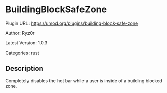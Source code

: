 # BuildingBlockSafeZone

Plugin URL: https://umod.org/plugins/building-block-safe-zone

Author: Ryz0r

Latest Version: 1.0.3

Categories: rust

## Description

Completely disables the hot bar while a user is inside of a building blocked zone.
